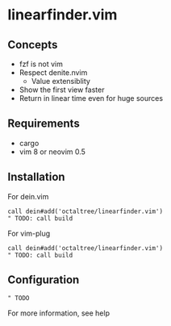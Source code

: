 # linearfinder.vim

## Concepts
* fzf is not vim
* Respect denite.nvim
  - Value extensiblity
* Show the first view faster
* Return in linear time even for huge sources

## Requirements
* cargo
* vim 8 or neovim 0.5

## Installation
For dein.vim
```
call dein#add('octaltree/linearfinder.vim')
" TODO: call build
```

For vim-plug
```
call dein#add('octaltree/linearfinder.vim')
" TODO: call build
```

## Configuration
```
" TODO
```
For more information, see help
